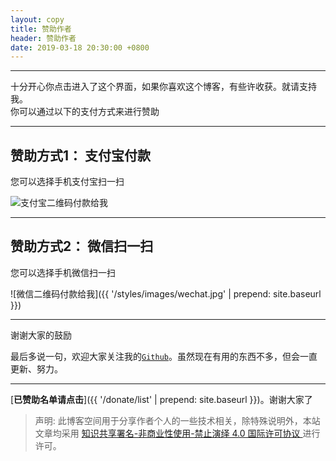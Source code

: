 ```yaml
---
layout: copy
title: 赞助作者
header: 赞助作者
date: 2019-03-18 20:30:00 +0800
---
```


-----------------------------------------
十分开心你点击进入了这个界面，如果你喜欢这个博客，有些许收获。就请支持我。<br />
你可以通过以下的支付方式来进行赞助

-----------------------------------------

## 赞助方式1： 支付宝付款

您可以选择手机支付宝扫一扫

<img src="{{ '/styles/images/zhifubao.jpg' | prepend: site.baseurl }}" alt="支付宝二维码付款给我" />

-----------------------------------------

## 赞助方式2： 微信扫一扫

您可以选择手机微信扫一扫

![微信二维码付款给我]({{ '/styles/images/wechat.jpg' | prepend: site.baseurl }})

------------------------------------------

谢谢大家的鼓励


最后多说一句，欢迎大家关注我的[`Github`](https://github.com/misttree)。虽然现在有用的东西不多，但会一直更新、努力。

-------------------------------------------

[**已赞助名单请点击**]({{ '/donate/list' | prepend: site.baseurl }})。谢谢大家了

>声明: 此博客空间用于分享作者个人的一些技术相关，除特殊说明外，本站文章均采用 <a rel="license" href="https://creativecommons.org/licenses/by-nc-nd/4.0/deed.zh"> 知识共享署名-非商业性使用-禁止演绎 4.0 国际许可协议 </a>进行许可。
